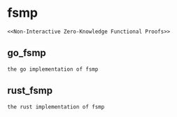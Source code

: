# fsmp

    <<Non-Interactive Zero-Knowledge Functional Proofs>>

## go\_fsmp

    the go implementation of fsmp

## rust\_fsmp
    
    the rust implementation of fsmp

